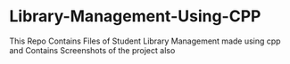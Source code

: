 # Library-Management-Using-CPP
This Repo Contains Files of Student Library Management made using cpp and Contains Screenshots of the project also
